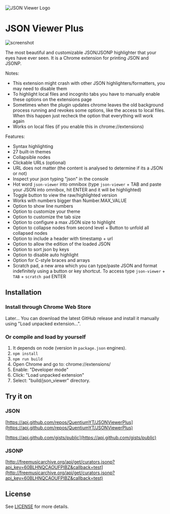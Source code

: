 ![JSON Viewer Logo](https://raw.githubusercontent.com/QuentiumYT/JSONViewerPlus/main/extension/icons/128.png)

# JSON Viewer Plus

![screenshot](https://raw.githubusercontent.com/QuentiumYT/JSONViewerPlus/main/screenshot.png)

The most beautiful and customizable JSON/JSONP highlighter that your eyes have ever seen. It is a Chrome extension for printing JSON and JSONP.

Notes:

-   This extension might crash with other JSON highlighters/formatters, you may need to disable them
-   To highlight local files and incognito tabs you have to manually enable these options on the extensions page
-   Sometimes when the plugin updates chrome leaves the old background process running and revokes some options, like the access to local files. When this happen just recheck the option that everything will work again
-   Works on local files (if you enable this in chrome://extensions)

Features:

-   Syntax highlighting
-   27 built-in themes
-   Collapsible nodes
-   Clickable URLs (optional)
-   URL does not matter (the content is analysed to determine if its a JSON or not)
-   Inspect your json typing "json" in the console
-   Hot word `json-viewer` into omnibox (type `json-viewer` + TAB and paste your JSON into omnibox, hit ENTER and it will be highlighted)
-   Toggle button to view the raw/highlighted version
-   Works with numbers bigger than Number.MAX_VALUE
-   Option to show line numbers
-   Option to customize your theme
-   Option to customize the tab size
-   Option to configure a max JSON size to highlight
-   Option to collapse nodes from second level + Button to unfold all collapsed nodes
-   Option to include a header with timestamp + url
-   Option to allow the edition of the loaded JSON
-   Option to sort json by keys
-   Option to disable auto highlight
-   Option for C-style braces and arrays
-   Scratch pad, a new area which you can type/paste JSON and format indefinitely using a button or key shortcut. To access type `json-viewer` + `TAB` + `scratch pad` ENTER

## Installation

### Install through Chrome Web Store

Later... You can download the latest GitHub release and install it manually using "Load unpacked extension...".

### Or compile and load by yourself

1. It depends on node (version in `package.json` engines).
2. `npm install`
3. `npm run build`
4. Open Chrome and go to: chrome://extensions/
5. Enable: "Developer mode"
6. Click: "Load unpacked extension"
7. Select: "build/json_viewer" directory.

## Try it on

### JSON

[https://api.github.com/repos/QuentiumYT/JSONViewerPlus](https://api.github.com/repos/QuentiumYT/JSONViewerPlus)

[https://api.github.com/gists/public](https://api.github.com/gists/public)

### JSONP

[http://freemusicarchive.org/api/get/curators.jsonp?api_key=60BLHNQCAOUFPIBZ&callback=test](http://freemusicarchive.org/api/get/curators.jsonp?api_key=60BLHNQCAOUFPIBZ&callback=test)

## License

See [LICENSE](https://github.com/QuentiumYT/JSONViewerPlus/blob/main/LICENSE) for more details.
